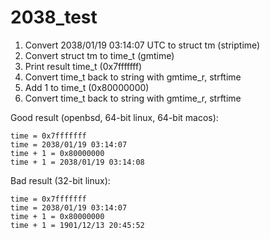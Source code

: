 # 2038_test

1. Convert 2038/01/19 03:14:07 UTC to struct tm (striptime)
2. Convert struct tm to time_t (gmtime)
3. Print result time_t (0x7fffffff)
4. Convert time_t back to string with gmtime_r, strftime
5. Add 1 to time_t (0x80000000)
6. Convert time_t back to string with gmtime_r, strftime

Good result (openbsd, 64-bit linux, 64-bit macos):

```
time = 0x7fffffff
time = 2038/01/19 03:14:07
time + 1 = 0x80000000
time + 1 = 2038/01/19 03:14:08
```

Bad result (32-bit linux):

```
time = 0x7fffffff
time = 2038/01/19 03:14:07
time + 1 = 0x80000000
time + 1 = 1901/12/13 20:45:52
```
